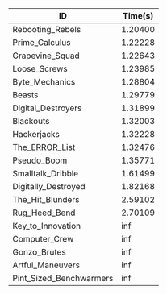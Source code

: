 |ID|Time(s)|
|-|-|
|Rebooting_Rebels|1.20400|
|Prime_Calculus|1.22228|
|Grapevine_Squad|1.22643|
|Loose_Screws|1.23985|
|Byte_Mechanics|1.28804|
|Beasts|1.29779|
|Digital_Destroyers|1.31899|
|Blackouts|1.32003|
|Hackerjacks|1.32228|
|The_ERROR_List|1.32476|
|Pseudo_Boom|1.35771|
|Smalltalk_Dribble|1.61499|
|Digitally_Destroyed|1.82168|
|The_Hit_Blunders|2.59102|
|Rug_Heed_Bend|2.70109|
|Key_to_Innovation|inf|
|Computer_Crew|inf|
|Gonzo_Brutes|inf|
|Artful_Maneuvers|inf|
|Pint_Sized_Benchwarmers|inf|
